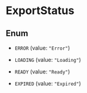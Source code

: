 

# ExportStatus

## Enum


* `ERROR` (value: `"Error"`)

* `LOADING` (value: `"Loading"`)

* `READY` (value: `"Ready"`)

* `EXPIRED` (value: `"Expired"`)



